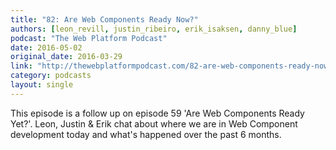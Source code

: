 ```yaml
---
title: "82: Are Web Components Ready Now?"
authors: [leon_revill, justin_ribeiro, erik_isaksen, danny_blue]
podcast: "The Web Platform Podcast"
date: 2016-05-02
original_date: 2016-03-29
link: "http://thewebplatformpodcast.com/82-are-web-components-ready-now"
category: podcasts
layout: single
---
```


This episode is a follow up on episode 59 'Are Web Components Ready Yet?'. Leon, Justin & Erik chat about where we are in Web Component development today and what's happened over the past 6 months.
